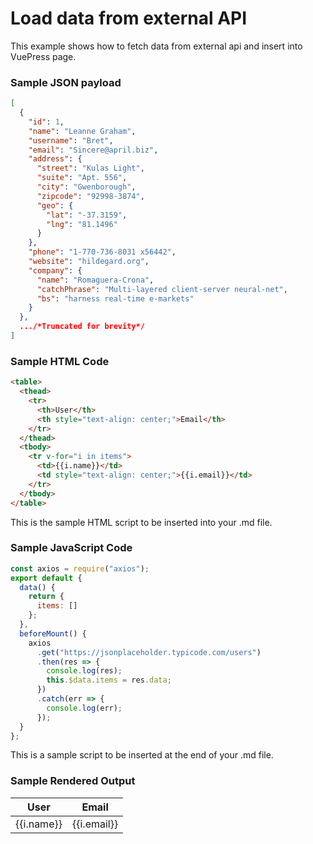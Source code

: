 # Load data from external API

This example shows how to fetch data from external api and insert into VuePress page.

### Sample JSON payload

```json
[
  {
    "id": 1,
    "name": "Leanne Graham",
    "username": "Bret",
    "email": "Sincere@april.biz",
    "address": {
      "street": "Kulas Light",
      "suite": "Apt. 556",
      "city": "Gwenborough",
      "zipcode": "92998-3874",
      "geo": {
        "lat": "-37.3159",
        "lng": "81.1496"
      }
    },
    "phone": "1-770-736-8031 x56442",
    "website": "hildegard.org",
    "company": {
      "name": "Romaguera-Crona",
      "catchPhrase": "Multi-layered client-server neural-net",
      "bs": "harness real-time e-markets"
    }
  },
  .../*Truncated for brevity*/
]
```

### Sample HTML Code

```html
<table>
  <thead>
    <tr>
      <th>User</th>
      <th style="text-align: center;">Email</th>
    </tr>
  </thead>
  <tbody>
    <tr v-for="i in items">
      <td>{{i.name}}</td>
      <td style="text-align: center;">{{i.email}}</td>
    </tr>
  </tbody>
</table>
```

This is the sample HTML script to be inserted into your .md file.

### Sample JavaScript Code

```js
const axios = require("axios");
export default {
  data() {
    return {
      items: []
    };
  },
  beforeMount() {
    axios
      .get("https://jsonplaceholder.typicode.com/users")
      .then(res => {
        console.log(res);
        this.$data.items = res.data;
      })
      .catch(err => {
        console.log(err);
      });
  }
};
```

This is a sample script to be inserted at the end of your .md file.

### Sample Rendered Output

<table>
  <thead>
    <tr>
      <th>User</th>
      <th style="text-align: center;">Email</th>
    </tr>
  </thead>
  <tbody>
    <tr v-for="i in items">
      <td>{{i.name}}</td>
      <td style="text-align: center;">{{i.email}}</td>
    </tr>
  </tbody>
</table>

<script>
const axios = require('axios')
export default {
    data() {
        return {
            items: []
        }
    },
    beforeMount(){
        axios.get('https://jsonplaceholder.typicode.com/users')
        .then(res => {
            console.log(res);
            this.$data.items = res.data;
        })
        .catch(err => {
            console.log(err);
        });
    }
}
</script>
